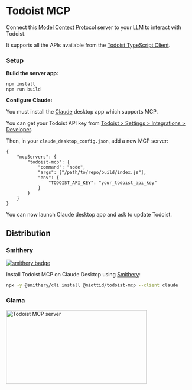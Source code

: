 # Todoist MCP

Connect this [Model Context Protocol](https://modelcontextprotocol.io/introduction) server to your LLM to interact with Todoist.

It supports all the APIs available from the [Todoist TypeScript Client](https://doist.github.io/todoist-api-typescript/api/classes/TodoistApi/).

### Setup

**Build the server app:**

```
npm install
npm run build
```

**Configure Claude:**

You must install the [Claude](https://claude.ai/) desktop app which supports MCP.

You can get your Todoist API key from [Todoist > Settings > Integrations > Developer](https://app.todoist.com/app/settings/integrations/developer).

Then, in your `claude_desktop_config.json`, add a new MCP server:

```
{
    "mcpServers": {
        "todoist-mcp": {
            "command": "node",
            "args": ["/path/to/repo/build/index.js"],
            "env": {
                "TODOIST_API_KEY": "your_todoist_api_key"
            }
        }
    }
}
```

You can now launch Claude desktop app and ask to update Todoist.

## Distribution

### Smithery

[![smithery badge](https://smithery.ai/badge/@miottid/todoist-mcp)](https://smithery.ai/server/@miottid/todoist-mcp)

Install Todoist MCP on Claude Desktop using [Smithery](https://smithery.ai/server/@miottid/todoist-mcp):

```bash
npx -y @smithery/cli install @miottid/todoist-mcp --client claude
```

### Glama

<a href="https://glama.ai/mcp/servers/2010u29g1w">
  <img width="380" height="200" src="https://glama.ai/mcp/servers/2010u29g1w/badge" alt="Todoist MCP server" />
</a>
